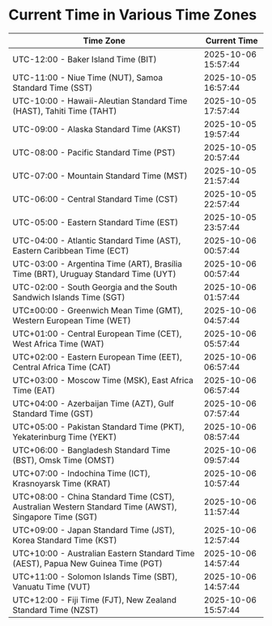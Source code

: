 # Current Time in Various Time Zones

| Time Zone | Current Time |
|-----------|--------------|
| UTC-12:00 - Baker Island Time (BIT) | 2025-10-06 15:57:44 |
| UTC-11:00 - Niue Time (NUT), Samoa Standard Time (SST) | 2025-10-05 16:57:44 |
| UTC-10:00 - Hawaii-Aleutian Standard Time (HAST), Tahiti Time (TAHT) | 2025-10-05 17:57:44 |
| UTC-09:00 - Alaska Standard Time (AKST) | 2025-10-05 19:57:44 |
| UTC-08:00 - Pacific Standard Time (PST) | 2025-10-05 20:57:44 |
| UTC-07:00 - Mountain Standard Time (MST) | 2025-10-05 21:57:44 |
| UTC-06:00 - Central Standard Time (CST) | 2025-10-05 22:57:44 |
| UTC-05:00 - Eastern Standard Time (EST) | 2025-10-05 23:57:44 |
| UTC-04:00 - Atlantic Standard Time (AST), Eastern Caribbean Time (ECT) | 2025-10-06 00:57:44 |
| UTC-03:00 - Argentina Time (ART), Brasília Time (BRT), Uruguay Standard Time (UYT) | 2025-10-06 00:57:44 |
| UTC-02:00 - South Georgia and the South Sandwich Islands Time (SGT) | 2025-10-06 01:57:44 |
| UTC±00:00 - Greenwich Mean Time (GMT), Western European Time (WET) | 2025-10-06 04:57:44 |
| UTC+01:00 - Central European Time (CET), West Africa Time (WAT) | 2025-10-06 05:57:44 |
| UTC+02:00 - Eastern European Time (EET), Central Africa Time (CAT) | 2025-10-06 06:57:44 |
| UTC+03:00 - Moscow Time (MSK), East Africa Time (EAT) | 2025-10-06 06:57:44 |
| UTC+04:00 - Azerbaijan Time (AZT), Gulf Standard Time (GST) | 2025-10-06 07:57:44 |
| UTC+05:00 - Pakistan Standard Time (PKT), Yekaterinburg Time (YEKT) | 2025-10-06 08:57:44 |
| UTC+06:00 - Bangladesh Standard Time (BST), Omsk Time (OMST) | 2025-10-06 09:57:44 |
| UTC+07:00 - Indochina Time (ICT), Krasnoyarsk Time (KRAT) | 2025-10-06 10:57:44 |
| UTC+08:00 - China Standard Time (CST), Australian Western Standard Time (AWST), Singapore Time (SGT) | 2025-10-06 11:57:44 |
| UTC+09:00 - Japan Standard Time (JST), Korea Standard Time (KST) | 2025-10-06 12:57:44 |
| UTC+10:00 - Australian Eastern Standard Time (AEST), Papua New Guinea Time (PGT) | 2025-10-06 14:57:44 |
| UTC+11:00 - Solomon Islands Time (SBT), Vanuatu Time (VUT) | 2025-10-06 14:57:44 |
| UTC+12:00 - Fiji Time (FJT), New Zealand Standard Time (NZST) | 2025-10-06 15:57:44 |

